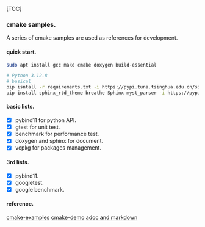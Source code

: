[TOC]

### cmake samples.

A series of cmake samples are used as references for development.

#### quick start.

```sh
sudo apt install gcc make cmake doxygen build-essential

# Python 3.12.8
# basical
pip isntall -r requirements.txt -i https://pypi.tuna.tsinghua.edu.cn/simple
pip install sphinx_rtd_theme breathe Sphinx myst_parser -i https://pypi.tuna.tsinghua.edu.cn/simple
```

#### basic lists.

- [x] pybind11 for python API.
- [x] gtest for unit test.
- [x] benchmark for performance test.
- [x] doxygen and sphinx for document.
- [x] vcpkg for packages management.

#### 3rd lists.

- [x] pybind11.
- [x] googletest.
- [x] google benchmark.

#### reference.

[cmake-examples](https://github.com/ttroy50/cmake-examples.git)
[cmake-demo](https://github.com/wzpan/cmake-demo.git)
[adoc and markdown](https://zhuanlan.zhihu.com/p/620267326)